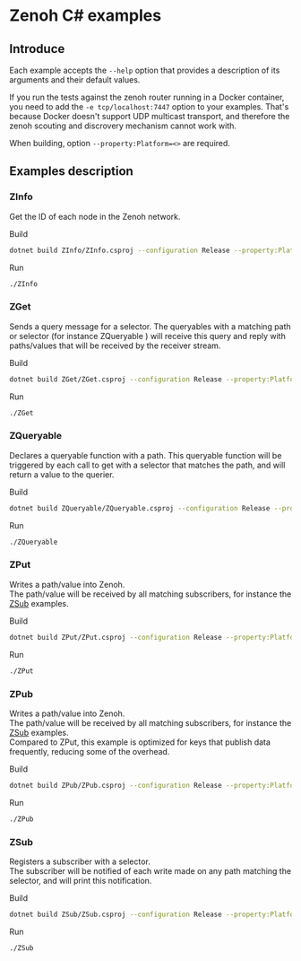 # Zenoh C# examples

## Introduce 

Each example accepts the `--help` option that provides a description of its arguments and their default values.

If you run the tests against the zenoh router running in a Docker container, 
you need to add the `-e tcp/localhost:7447` option to your examples. 
That's because Docker doesn't support UDP multicast transport, 
and therefore the zenoh scouting and discrovery mechanism cannot work with.

When building, option `--property:Platform=<>` are required.

## Examples description

### ZInfo

Get the ID of each node in the Zenoh network.

Build
```bash
dotnet build ZInfo/ZInfo.csproj --configuration Release --property:Platform=x64  
```

Run
```bash
./ZInfo 
```

### ZGet

Sends a query message for a selector.
The queryables with a matching path or selector (for instance ZQueryable ) will receive this query and reply with paths/values that will be received by the receiver stream.

Build
```bash
dotnet build ZGet/ZGet.csproj --configuration Release --property:Platform=x64  
```

Run
```bash
./ZGet 
```

### ZQueryable

Declares a queryable function with a path.
This queryable function will be triggered by each call to get with a selector that matches the path, and will return a value to the querier.

Build
```bash
dotnet build ZQueryable/ZQueryable.csproj --configuration Release --property:Platform=x64  
```

Run
```bash
./ZQueryable
```


### ZPut

Writes a path/value into Zenoh.  
The path/value will be received by all matching subscribers, for instance the [ZSub](#ZSub) examples.

Build
```bash
dotnet build ZPut/ZPut.csproj --configuration Release --property:Platform=x64  
```

Run
```bash
./ZPut
```

### ZPub
Writes a path/value into Zenoh.  
The path/value will be received by all matching subscribers, for instance the [ZSub](#ZSub) examples.    
Compared to ZPut, this example is optimized for keys that publish data frequently, reducing some of the overhead.

Build
```bash
dotnet build ZPub/ZPub.csproj --configuration Release --property:Platform=x64  
```

Run
```bash
./ZPub
```


### ZSub

Registers a subscriber with a selector.  
The subscriber will be notified of each write made on any path matching the selector,
and will print this notification.

Build
```bash
dotnet build ZSub/ZSub.csproj --configuration Release --property:Platform=x64  
```

Run
```bash
./ZSub
```